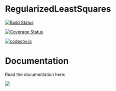 # RegularizedLeastSquares

[![Build Status](https://travis-ci.org/tknopp/RegularizedLeastSquares.jl.svg?branch=master)](https://travis-ci.org/tknopp/RegularizedLeastSquares.jl)

[![Coverage Status](https://coveralls.io/repos/tknopp/RegularizedLeastSquares.jl/badge.svg?branch=master&service=github)](https://coveralls.io/github/tknopp/RegularizedLeastSquares.jl?branch=master)

[![codecov.io](http://codecov.io/github/tknopp/RegularizedLeastSquares.jl/coverage.svg?branch=master)](http://codecov.io/github/tknopp/RegularizedLeastSquares.jl?branch=master)

# Documentation

Read the documentation here:

[![](https://img.shields.io/badge/docs-latest-blue.svg)](https://tknopp.github.io/RegularizedLeastSquares.jl/latest)
